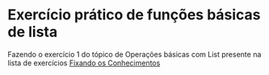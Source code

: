 # Exercício prático de funções básicas de lista

Fazendo o exercício 1 do tópico de Operações básicas com List presente na lista de exercícios [Fixando os Conhecimentos](https://github.com/cami-la/collections-java-api-2023/blob/master/src/main/java/list/README.md)